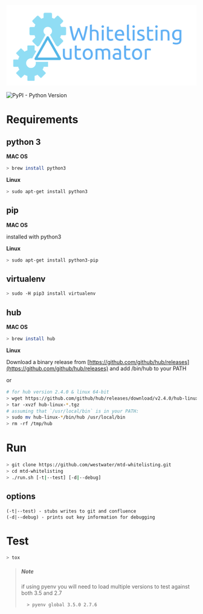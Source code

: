 ![Logo](resources/logo.png)

![PyPI - Python Version](https://img.shields.io/pypi/pyversions/Django.svg)

# Requirements

## python 3

**MAC OS**
```bash
> brew install python3
```

**Linux**
```bash
> sudo apt-get install python3
```

## pip

**MAC OS**

installed with python3

**Linux**
```bash
> sudo apt-get install python3-pip
```

## virtualenv
```bash
> sudo -H pip3 install virtualenv
``` 

## hub

**MAC OS**
```bash
> brew install hub
```

**Linux**

Download a binary release from [https://github.com/github/hub/releases](https://github.com/github/hub/releases) and add /bin/hub to your PATH

or 

```bash
# for hub version 2.4.0 & linux 64-bit 
> wget https://github.com/github/hub/releases/download/v2.4.0/hub-linux-amd64-2.4.0.tgz -P /tmp/hub && cd /tmp/hub
> tar -xvzf hub-linux-*.tgz
# assuming that `/usr/local/bin` is in your PATH:
> sudo mv hub-linux-*/bin/hub /usr/local/bin
> rm -rf /tmp/hub
```

# Run

```bash
> git clone https://github.com/westwater/mtd-whitelisting.git
> cd mtd-whitelisting
> ./run.sh [-t|--test] [-d|--debug]
```

## options
```
(-t|--test) - stubs writes to git and confluence
(-d|--debug) - prints out key information for debugging
```

# Test
```bash
> tox
```

> ##### Note
>
> if using pyenv you will need to load multiple versions to test against both 3.5 and 2.7
>
>       > pyenv global 3.5.0 2.7.6
